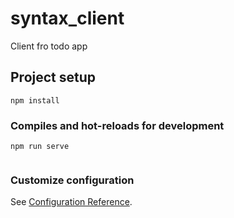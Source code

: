 # syntax_client
Client fro todo app

## Project setup
```
npm install
```

### Compiles and hot-reloads for development
```
npm run serve
```


```

```

### Customize configuration
See [Configuration Reference](https://cli.vuejs.org/config/).
